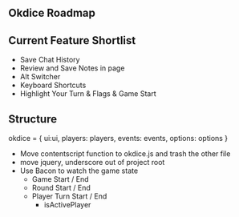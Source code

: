 Okdice Roadmap
---

Current Feature Shortlist
---

* Save Chat History
* Review and Save Notes in page
* Alt Switcher
* Keyboard Shortcuts
* Highlight Your Turn & Flags & Game Start


Structure
---

okdice = {
  ui:ui,
  players: players,
  events: events,
  options: options
}


- Move contentscript function to okdice.js and trash the other file
- move jquery, underscore out of project root
- Use Bacon to watch the game state
  - Game Start / End
  - Round Start / End
  - Player Turn Start / End
    - isActivePlayer

